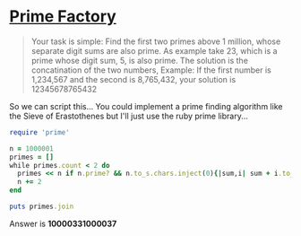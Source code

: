 # [Prime Factory](https://www.wechall.net/challenge/training/prime_factory/index.php)

> Your task is simple:
> Find the first two primes above 1 million, whose separate digit sums are also prime.
> As example take 23, which is a prime whose digit sum, 5, is also prime.
> The solution is the concatination of the two numbers,
> Example: If the first number is 1,234,567
> and the second is 8,765,432,
> your solution is 12345678765432

So we can script this... You could implement a prime finding algorithm like the 
Sieve of Erastothenes but I'll just use the ruby prime library...

```ruby
require 'prime'

n = 1000001
primes = []
while primes.count < 2 do
  primes << n if n.prime? && n.to_s.chars.inject(0){|sum,i| sum + i.to_i}.prime?
  n += 2
end

puts primes.join
```

Answer is **10000331000037**

